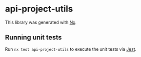 # api-project-utils

This library was generated with [Nx](https://nx.dev).

## Running unit tests

Run `nx test api-project-utils` to execute the unit tests via [Jest](https://jestjs.io).
